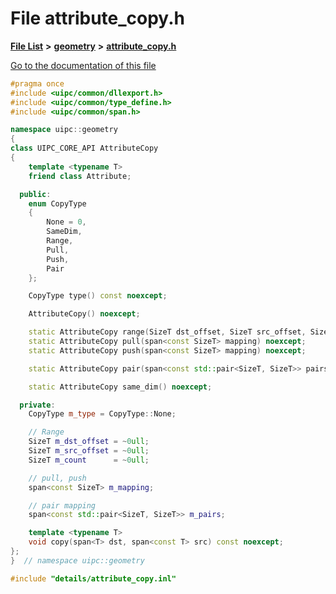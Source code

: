 

# File attribute\_copy.h

[**File List**](files.md) **>** [**geometry**](dir_04894967a28d068f10a69f6e8a07a2cb.md) **>** [**attribute\_copy.h**](attribute__copy_8h.md)

[Go to the documentation of this file](attribute__copy_8h.md)


```C++
#pragma once
#include <uipc/common/dllexport.h>
#include <uipc/common/type_define.h>
#include <uipc/common/span.h>

namespace uipc::geometry
{
class UIPC_CORE_API AttributeCopy
{
    template <typename T>
    friend class Attribute;

  public:
    enum CopyType
    {
        None = 0,
        SameDim,
        Range,
        Pull,
        Push,
        Pair
    };

    CopyType type() const noexcept;

    AttributeCopy() noexcept;

    static AttributeCopy range(SizeT dst_offset, SizeT src_offset, SizeT count) noexcept;
    static AttributeCopy pull(span<const SizeT> mapping) noexcept;
    static AttributeCopy push(span<const SizeT> mapping) noexcept;

    static AttributeCopy pair(span<const std::pair<SizeT, SizeT>> pairs) noexcept;

    static AttributeCopy same_dim() noexcept;

  private:
    CopyType m_type = CopyType::None;

    // Range
    SizeT m_dst_offset = ~0ull;
    SizeT m_src_offset = ~0ull;
    SizeT m_count      = ~0ull;

    // pull, push
    span<const SizeT> m_mapping;

    // pair mapping
    span<const std::pair<SizeT, SizeT>> m_pairs;

    template <typename T>
    void copy(span<T> dst, span<const T> src) const noexcept;
};
}  // namespace uipc::geometry

#include "details/attribute_copy.inl"
```


